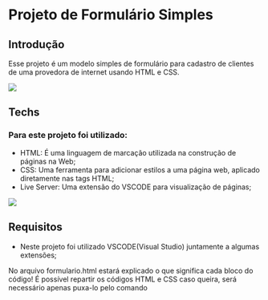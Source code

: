 # Projeto de Formulário Simples

## Introdução
Esse projeto é um modelo simples de formulário para cadastro de clientes de uma provedora de internet usando HTML e CSS.

<img src="https://media.discordapp.net/attachments/852286896101130271/1152146961839955998/Formulario.PNG?width=327&height=684" >


## Techs

### Para este projeto foi utilizado:

* HTML: É uma linguagem de marcação utilizada na construção de páginas na Web;
* CSS: Uma ferramenta para adicionar estilos a uma página web, aplicado diretamente nas tags HTML;
* Live Server: Uma extensão do VSCODE para visualização de páginas;
 
 <img src="https://media.discordapp.net/attachments/852286896101130271/1152142313032794122/download.gif" >


## Requisitos

* Neste projeto foi utilizado VSCODE(Visual Studio) juntamente a algumas extensões;

No arquivo formulario.html estará explicado o que significa cada bloco do código!
É possível repartir os códigos HTML e CSS caso queira, será necessário apenas puxa-lo pelo comando
  
